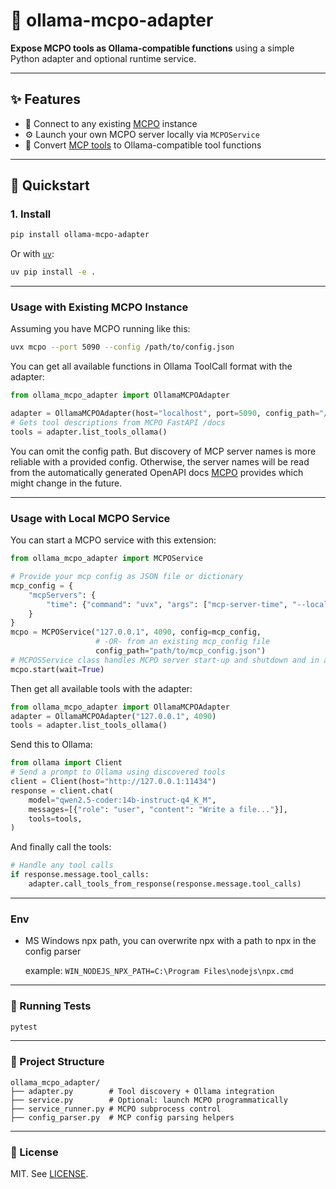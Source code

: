 
# 🦙 ollama-mcpo-adapter

**Expose MCPO tools as Ollama-compatible functions** using a simple Python adapter and optional runtime service.

---

## ✨ Features

- 🔌 Connect to any existing [MCPO](https://github.com/open-webui/mcpo) instance
- ⚙️ Launch your own MCPO server locally via `MCPOService`
- 🔁 Convert [MCP tools](https://modelcontextprotocol.info/docs) to Ollama-compatible tool functions

---

## 🚀 Quickstart

### 1. Install

```bash
pip install ollama-mcpo-adapter
```

Or with [`uv`](https://docs.astral.sh/uv/):

```bash
uv pip install -e .
```
---

### Usage with Existing MCPO Instance
Assuming you have MCPO running like this:
```bash
uvx mcpo --port 5090 --config /path/to/config.json
```
You can get all available functions in Ollama ToolCall format with the adapter:
```python
from ollama_mcpo_adapter import OllamaMCPOAdapter

adapter = OllamaMCPOAdapter(host="localhost", port=5090, config_path="/path/to/config.json")
# Gets tool descriptions from MCPO FastAPI /docs
tools = adapter.list_tools_ollama()
```
You can omit the config path. But discovery of MCP server names is more reliable with a provided config.
Otherwise, the server names will be read from the automatically generated OpenAPI docs [MCPO](https://github.com/open-webui/mcpo) provides which might change in the future.

---

### Usage with Local MCPO Service

You can start a MCPO service with this extension:
```python
from ollama_mcpo_adapter import MCPOService

# Provide your mcp config as JSON file or dictionary
mcp_config = {
    "mcpServers": {
        "time": {"command": "uvx", "args": ["mcp-server-time", "--local-timezone=Europe/Berlin"]}
    }
}
mcpo = MCPOService("127.0.0.1", 4090, config=mcp_config,
                   # -OR- from an existing mcp_config file 
                   config_path="path/to/mcp_config.json")
# MCPOSService class handles MCPO server start-up and shutdown and in a subprocess
mcpo.start(wait=True)
```

Then get all available tools with the adapter:
```python
from ollama_mcpo_adapter import OllamaMCPOAdapter
adapter = OllamaMCPOAdapter("127.0.0.1", 4090)
tools = adapter.list_tools_ollama()
```

Send this to Ollama:
```python
from ollama import Client
# Send a prompt to Ollama using discovered tools
client = Client(host="http://127.0.0.1:11434")
response = client.chat(
    model="qwen2.5-coder:14b-instruct-q4_K_M",
    messages=[{"role": "user", "content": "Write a file..."}],
    tools=tools,
)
```

And finally call the tools:
```python
# Handle any tool calls
if response.message.tool_calls:
    adapter.call_tools_from_response(response.message.tool_calls)
```

---

### Env
- MS Windows npx path, you can overwrite npx with a path to npx in the config parser 
  
    example: `WIN_NODEJS_NPX_PATH=C:\Program Files\nodejs\npx.cmd`


---

### 🧪 Running Tests

```bash
pytest
```

---

### 📂 Project Structure

```
ollama_mcpo_adapter/
├── adapter.py        # Tool discovery + Ollama integration
├── service.py        # Optional: launch MCPO programmatically
├── service_runner.py # MCPO subprocess control
├── config_parser.py  # MCP config parsing helpers
```

---

### 📜 License

MIT. See [LICENSE](./LICENSE).
